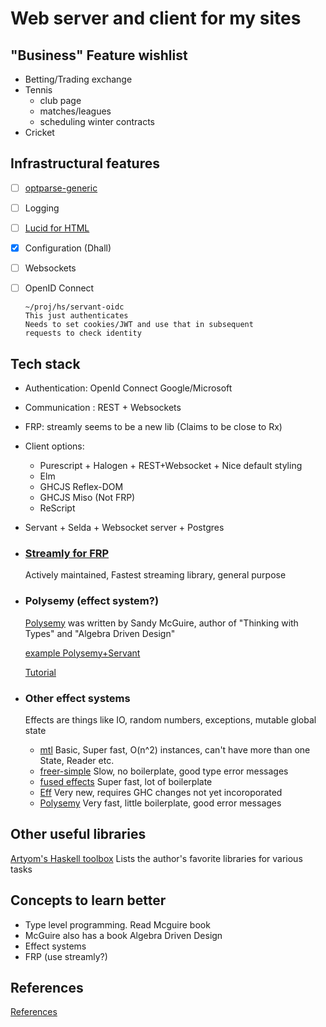 # Web server and client for my sites

## "Business" Feature wishlist

- Betting/Trading exchange
- Tennis
    * club page
    * matches/leagues
    * scheduling winter contracts
- Cricket
## Infrastructural features

- [ ] [optparse-generic](https://hackage.haskell.org/package/optparse-generic-1.4.4/docs/Options-Generic.html)
- [ ] Logging
- [ ] [Lucid for HTML](https://hackage.haskell.org/package/lucid)
- [x] Configuration (Dhall)
- [ ] Websockets
- [ ] OpenID Connect

      ~/proj/hs/servant-oidc
      This just authenticates
      Needs to set cookies/JWT and use that in subsequent
      requests to check identity


## Tech stack
- Authentication: OpenId Connect Google/Microsoft
- Communication : REST + Websockets
- FRP: streamly seems to be a new lib (Claims to be close to Rx)
- Client options: 
  * Purescript + Halogen + REST+Websocket + Nice default styling
  * Elm
  * GHCJS Reflex-DOM
  * GHCJS Miso (Not FRP)
  * ReScript
- Servant + Selda + Websocket server + Postgres
- ### [Streamly for FRP](https://hackage.haskell.org/package/streamly)
  Actively maintained, Fastest streaming library, general purpose
- ### Polysemy (effect system?)
    [Polysemy](https://github.com/polysemy-research/polysemy) was written by Sandy McGuire,
    author of "Thinking with Types" and "Algebra Driven Design"

    [example Polysemy+Servant](https://github.com/EncodePanda/todo-rest)

    [Tutorial](https://haskell-explained.gitlab.io/blog/posts/2019/07/28/polysemy-is-cool-part-1/index.html)
- ### Other effect systems
  Effects are things like IO, random numbers, exceptions, mutable global state
  - [mtl](http://hackage.haskell.org/package/mtl) Basic, Super fast, O(n^2) instances, can't have more than one State, Reader etc. 
  - [freer-simple](http://hackage.haskell.org/package/freer-simple) Slow, no boilerplate, good type error messages
  - [fused effects](https://github.com/fused-effects/fused-effects) Super fast, lot of boilerplate
  - [Eff](https://github.com/hasura/eff) Very new, requires GHC changes not yet incoroporated
  - [Polysemy](https://github.com/polysemy-research/polysemy) Very fast, little boilerplate, good error messages


## Other useful libraries
[Artyom's Haskell toolbox](https://toolbox.brick.do//) Lists the author's favorite libraries for various tasks

## Concepts to learn better
- Type level programming. Read Mcguire book
-  McGuire also has a book Algebra Driven Design
- Effect systems
- FRP (use streamly?)

## References
[References](References.md)